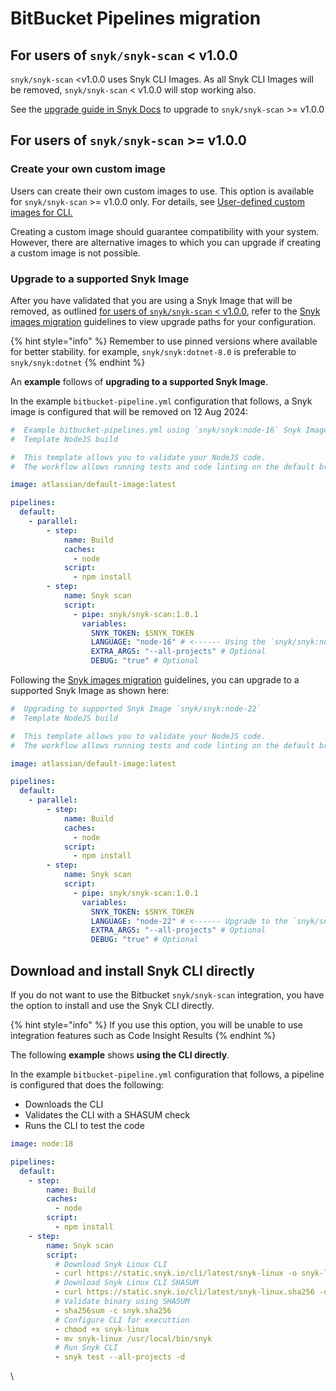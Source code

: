 # BitBucket Pipelines migration

## For users of `snyk/snyk-scan` < v1.0.0 <a href="#users-using-snyk-snyk-scan-less-than-v1.0.0" id="users-using-snyk-snyk-scan-less-than-v1.0.0"></a>

`snyk/snyk-scan` \<v1.0.0 uses Snyk CLI Images. As all Snyk CLI Images will be removed, `snyk/snyk-scan` < v1.0.0 will stop working also.

See the [upgrade guide in Snyk Docs](../../bitbucket-pipelines-integration-using-a-snyk-pipe/migrating-to-bitbucket-pipelines-v1.0.0.md) to upgrade to `snyk/snyk-scan` >= v1.0.0

## For users of `snyk/snyk-scan` >= v1.0.0 <a href="#users-using-snyk-snyk-scan-greater-than-v1.0.0" id="users-using-snyk-snyk-scan-greater-than-v1.0.0"></a>

### Create your own custom image <a href="#create-your-own-custom-image" id="create-your-own-custom-image"></a>

Users can create their own custom images to use. This option is available for `snyk/snyk-scan` >= v1.0.0 only. For details, see [User-defined custom images for CLI.](../../user-defined-custom-images-for-cli.md)

Creating a custom image should guarantee compatibility with your system. However, there are alternative images to which you can upgrade if creating a custom image is not possible.

### Upgrade to a supported Snyk Image <a href="#upgrade-to-a-supported-snyk-image" id="upgrade-to-a-supported-snyk-image"></a>

After you have validated that you are using a Snyk Image that will be removed, as outlined [for users of `snyk/snyk-scan` < v1.0.0](bitbucket-pipelines-migration.md#users-using-snyk-snyk-scan-less-than-v1.0.0), refer to the [Snyk images migration](snyk-images-migration.md) guidelines to view upgrade paths for your configuration.

{% hint style="info" %}
Remember to use pinned versions where available for better stability. for example, `snyk/snyk:dotnet-8.0` is preferable to `snyk/snyk:dotnet`
{% endhint %}

An **example** follows of **upgrading to a supported Snyk Image**.

In the example `bitbucket-pipeline.yml` configuration that follows, a Snyk image is configured that will be removed on 12 Aug 2024:

```yaml
#  Example bitbucket-pipelines.yml using `snyk/snyk:node-16` Snyk Image
#  Template NodeJS build

#  This template allows you to validate your NodeJS code.
#  The workflow allows running tests and code linting on the default branch.

image: atlassian/default-image:latest

pipelines:
  default:
    - parallel:
        - step:
            name: Build
            caches:
              - node
            script:
              - npm install
        - step:
            name: Snyk scan
            script:
              - pipe: snyk/snyk-scan:1.0.1
                variables:
                  SNYK_TOKEN: $SNYK_TOKEN
                  LANGUAGE: "node-16" # <------ Using the `snyk/snyk:node-16` Snyk Image
                  EXTRA_ARGS: "--all-projects" # Optional
                  DEBUG: "true" # Optional
```

Following the [Snyk images migration](snyk-images-migration.md) guidelines, you can upgrade to a supported Snyk Image as shown here:

```yaml
#  Upgrading to supported Snyk Image `snyk/snyk:node-22`
#  Template NodeJS build

#  This template allows you to validate your NodeJS code.
#  The workflow allows running tests and code linting on the default branch.

image: atlassian/default-image:latest

pipelines:
  default:
    - parallel:
        - step:
            name: Build
            caches:
              - node
            script:
              - npm install
        - step:
            name: Snyk scan
            script:
              - pipe: snyk/snyk-scan:1.0.1
                variables:
                  SNYK_TOKEN: $SNYK_TOKEN
                  LANGUAGE: "node-22" # <------ Upgrade to the `snyk/snyk:node-22` Snyk Image
                  EXTRA_ARGS: "--all-projects" # Optional
                  DEBUG: "true" # Optional
```

## Download and install Snyk CLI directly <a href="#download-and-install-snyk-cli-directly" id="download-and-install-snyk-cli-directly"></a>

If you do not want to use the Bitbucket `snyk/snyk-scan` integration, you have the option to install and use the Snyk CLI directly.

{% hint style="info" %}
If you use this option, you will be unable to use integration features such as Code Insight Results
{% endhint %}

The following **example** shows **using the CLI directly**.

In the example `bitbucket-pipeline.yml` configuration that follows, a pipeline is configured that does the following:

* Downloads the CLI
* Validates the CLI with a SHASUM check
* Runs the CLI to test the code

```yaml
image: node:18

pipelines:
  default:
    - step:
        name: Build
        caches:
          - node
        script:
          - npm install
    - step:
        name: Snyk scan
        script:
          # Download Snyk Linux CLI
          - curl https://static.snyk.io/cli/latest/snyk-linux -o snyk-linux
          # Download Snyk Linux CLI SHASUM
          - curl https://static.snyk.io/cli/latest/snyk-linux.sha256 -o snyk.sha256
          # Validate binary using SHASUM
          - sha256sum -c snyk.sha256
          # Configure CLI for executtion
          - chmod +x snyk-linux
          - mv snyk-linux /usr/local/bin/snyk
          # Run Snyk CLI
          - snyk test --all-projects -d
```

&#x20;

\
